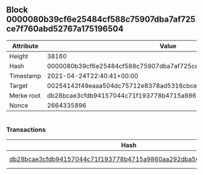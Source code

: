 ## Block 0000080b39cf6e25484cf588c75907dba7af725ce7f760abd52767a175196504

Attribute | Value
--- | ---
Height | 38160
Hash | 0000080b39cf6e25484cf588c75907dba7af725ce7f760abd52767a175196504
Timestamp | 2021-04-24T22:40:41+00:00
Target | 00254142f49eaaa504dc75712e8378ad5316cbcead634704b3734b6271167cc4
Merke root | db28bcae3cfdb94157044c71f193778b4715a9860aa292dba56e7b5e027a1b5c
Nonce | 2664335896

```

```

### Transactions

Hash | Amount
--- | ---
[db28bcae3cfdb94157044c71f193778b4715a9860aa292dba56e7b5e027a1b5c](db28bcae3cfdb94157044c71f193778b4715a9860aa292dba56e7b5e027a1b5c.md) | 10.00000000 SKEPTI 
